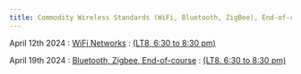 ```yaml
---
title: Commodity Wireless Standards (WiFi, Bluetooth, ZigBee), End-of-course
---
```


April 12th 2024
: [WiFi Networks](#)
  : [(LT8, 6:30 to 8:30 pm)](#)


April 19th 2024
: [Bluetooth, Zigbee, End-of-course](#)
  : [(LT8, 6:30 to 8:30 pm)](#)



